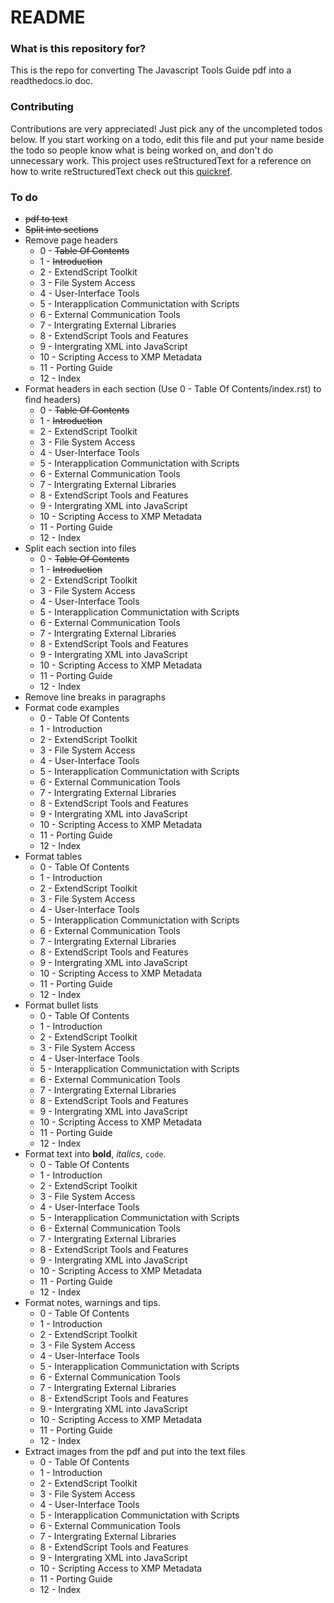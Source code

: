 # README #

### What is this repository for? ###

This is the repo for converting The Javascript Tools Guide pdf into a readthedocs.io doc.

### Contributing ###

Contributions are very appreciated! Just pick any of the uncompleted todos below. If you start working on a todo, edit this file and put your name beside the todo so people know what is being worked on, and don't do unnecessary work.
This project uses reStructuredText for a reference on how to write reStructuredText check out this [quickref](http://docutils.sourceforge.net/docs/user/rst/quickref.html).

### To do ###

- ~~pdf to text~~
- ~~Split into sections~~
- Remove page headers
    - 0 - ~~Table Of Contents~~
    - 1 - ~~Introduction~~
    - 2 - ExtendScript Toolkit
    - 3 - File System Access
    - 4 - User-Interface Tools
    - 5 - Interapplication Communictation with Scripts
    - 6 - External Communication Tools
    - 7 - Intergrating External Libraries
    - 8 - ExtendScript Tools and Features
    - 9 - Intergrating XML into JavaScript
    - 10 - Scripting Access to XMP Metadata
    - 11 - Porting Guide
    - 12 - Index
- Format headers in each section (Use 0 - Table Of Contents/index.rst) to find headers)
    - 0 - ~~Table Of Contents~~
    - 1 - ~~Introduction~~
    - 2 - ExtendScript Toolkit
    - 3 - File System Access
    - 4 - User-Interface Tools
    - 5 - Interapplication Communictation with Scripts
    - 6 - External Communication Tools
    - 7 - Intergrating External Libraries
    - 8 - ExtendScript Tools and Features
    - 9 - Intergrating XML into JavaScript
    - 10 - Scripting Access to XMP Metadata
    - 11 - Porting Guide
    - 12 - Index
- Split each section into files
    - 0 - ~~Table Of Contents~~
    - 1 - ~~Introduction~~
    - 2 - ExtendScript Toolkit
    - 3 - File System Access
    - 4 - User-Interface Tools
    - 5 - Interapplication Communictation with Scripts
    - 6 - External Communication Tools
    - 7 - Intergrating External Libraries
    - 8 - ExtendScript Tools and Features
    - 9 - Intergrating XML into JavaScript
    - 10 - Scripting Access to XMP Metadata
    - 11 - Porting Guide
    - 12 - Index
- Remove line breaks in paragraphs
- Format code examples
    - 0 - Table Of Contents
    - 1 - Introduction
    - 2 - ExtendScript Toolkit
    - 3 - File System Access
    - 4 - User-Interface Tools
    - 5 - Interapplication Communictation with Scripts
    - 6 - External Communication Tools
    - 7 - Intergrating External Libraries
    - 8 - ExtendScript Tools and Features
    - 9 - Intergrating XML into JavaScript
    - 10 - Scripting Access to XMP Metadata
    - 11 - Porting Guide
    - 12 - Index
- Format tables
    - 0 - Table Of Contents
    - 1 - Introduction
    - 2 - ExtendScript Toolkit
    - 3 - File System Access
    - 4 - User-Interface Tools
    - 5 - Interapplication Communictation with Scripts
    - 6 - External Communication Tools
    - 7 - Intergrating External Libraries
    - 8 - ExtendScript Tools and Features
    - 9 - Intergrating XML into JavaScript
    - 10 - Scripting Access to XMP Metadata
    - 11 - Porting Guide
    - 12 - Index
- Format bullet lists
    - 0 - Table Of Contents
    - 1 - Introduction
    - 2 - ExtendScript Toolkit
    - 3 - File System Access
    - 4 - User-Interface Tools
    - 5 - Interapplication Communictation with Scripts
    - 6 - External Communication Tools
    - 7 - Intergrating External Libraries
    - 8 - ExtendScript Tools and Features
    - 9 - Intergrating XML into JavaScript
    - 10 - Scripting Access to XMP Metadata
    - 11 - Porting Guide
    - 12 - Index
- Format text into **bold**, *italics*, `code`.
    - 0 - Table Of Contents
    - 1 - Introduction
    - 2 - ExtendScript Toolkit
    - 3 - File System Access
    - 4 - User-Interface Tools
    - 5 - Interapplication Communictation with Scripts
    - 6 - External Communication Tools
    - 7 - Intergrating External Libraries
    - 8 - ExtendScript Tools and Features
    - 9 - Intergrating XML into JavaScript
    - 10 - Scripting Access to XMP Metadata
    - 11 - Porting Guide
    - 12 - Index
- Format notes, warnings and tips.
    - 0 - Table Of Contents
    - 1 - Introduction
    - 2 - ExtendScript Toolkit
    - 3 - File System Access
    - 4 - User-Interface Tools
    - 5 - Interapplication Communictation with Scripts
    - 6 - External Communication Tools
    - 7 - Intergrating External Libraries
    - 8 - ExtendScript Tools and Features
    - 9 - Intergrating XML into JavaScript
    - 10 - Scripting Access to XMP Metadata
    - 11 - Porting Guide
    - 12 - Index
- Extract images from the pdf and put into the text files
    - 0 - Table Of Contents
    - 1 - Introduction
    - 2 - ExtendScript Toolkit
    - 3 - File System Access
    - 4 - User-Interface Tools
    - 5 - Interapplication Communictation with Scripts
    - 6 - External Communication Tools
    - 7 - Intergrating External Libraries
    - 8 - ExtendScript Tools and Features
    - 9 - Intergrating XML into JavaScript
    - 10 - Scripting Access to XMP Metadata
    - 11 - Porting Guide
    - 12 - Index
